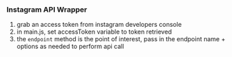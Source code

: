 ### Instagram API Wrapper

1. grab an access token from instagram developers console
2. in main.js, set accessToken variable to token retrieved
3. the `endpoint` method is the point of interest, pass in the endpoint name + options as needed to perform api call
